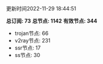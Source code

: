 更新时间2022-11-29 18:44:51

**总订阅: 73**
**总节点: 1142**
**有效节点: 344**
- trojan节点: 66
- v2ray节点: 231
- ssr节点: 17
- ss节点: 30

